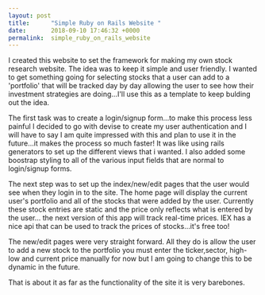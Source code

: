 ```yaml
---
layout: post
title:      "Simple Ruby on Rails Website "
date:       2018-09-10 17:46:32 +0000
permalink:  simple_ruby_on_rails_website
---
```



I created this website to set the framework for making my own stock research website. The idea was to keep it simple and user friendly. I wanted to get something going for selecting stocks that a user can add to a 'portfolio' that will be tracked day by day allowing the user to see how their investment strategies are doing...I'll use this as a template to keep bulding out the idea.

The first task was to create a login/signup form...to make this process less painful I decided to go with devise to create my user authentication and I will have to say I am quite impressed with this and plan to use it in the future...it makes the process so much faster! It was like using rails generators to set up the different views that i wanted.  I also added some boostrap styling to all of the various input fields that are normal to login/signup forms. 

The next step was to set up the index/new/edit pages that the user would see when they login in to the site. The home page will display the current user's portfolio and all of the stocks that were added by the user. Currently these stock entries are static and the price only reflects what is entered by the user... the next version of this app will track real-time prices. IEX has a nice api that can be used to track the prices of stocks...it's free too!

The new/edit pages were very straight forward. All they do is allow the user to add a new stock to the portfolio you must enter the ticker,sector, high-low and current price manually for now but I am going to change this to be dynamic in the future. 

That is about it as far as the functionality of the site it is very barebones. 





